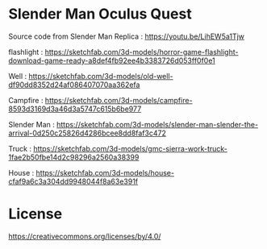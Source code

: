 # Slender Man Oculus Quest

Source code from Slender Man Replica : https://youtu.be/LihEW5a1Tjw

flashlight : https://sketchfab.com/3d-models/horror-game-flashlight-download-game-ready-a8def4fb92ee4b3383726d053ff0f0e1

Well : https://sketchfab.com/3d-models/old-well-df90dd8352d24af086407070aa362efa

Campfire : https://sketchfab.com/3d-models/campfire-8593d3169d3a46d3a5747c615b6be977

Slender Man : https://sketchfab.com/3d-models/slender-man-slender-the-arrival-0d250c25826d4286bcee8dd8faf3c472

Truck : https://sketchfab.com/3d-models/gmc-sierra-work-truck-1fae2b50fbe14d2c98296a2560a38399

House : https://sketchfab.com/3d-models/house-cfaf9a6c3a304dd9948044f8a63e391f


# License

https://creativecommons.org/licenses/by/4.0/
